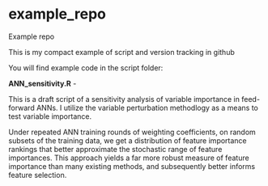 # example_repo
Example repo

This is my compact example of script and version tracking in github

You will find example code in the script folder:

__ANN_sensitivity.R__ - 

 This is a draft script of a sensitivity analysis of variable importance in feed-forward ANNs.
 I utilize the variable perturbation methodlogy as a means to test variable importance.

 Under repeated ANN training rounds of weighting coefficients, on random subsets of the training data,
 we get a distribution of feature importance rankings that better approximate the stochastic range of
 feature importances. This approach yields a far more robust measure of feature importance
 than many existing methods, and subsequently better informs feature selection.
